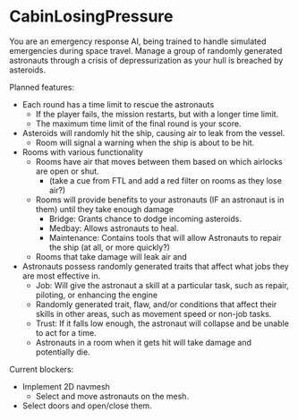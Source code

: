 # CabinLosingPressure

You are an emergency response AI, being trained to handle simulated emergencies during space travel. Manage a group of randomly generated astronauts through a crisis of depressurization as your hull is breached by asteroids.

Planned features:
* Each round has a time limit to rescue the astronauts
  * If the player fails, the mission restarts, but with a longer time limit.
  * The maximum time limit of the final round is your score. 
* Asteroids will randomly hit the ship, causing air to leak from the vessel.
  * Room will signal a warning when the ship is about to be hit.
* Rooms with various functionality
  * Rooms have air that moves between them based on which airlocks are open or shut.
    * (take a cue from FTL and add a red filter on rooms as they lose air?)
  * Rooms will provide benefits to your astronauts (IF an astronaut is in them) until they take enough damage
    * Bridge: Grants chance to dodge incoming asteroids.
    * Medbay: Allows astronauts to heal.
    * Maintenance: Contains tools that will allow Astronauts to repair the ship (at all, or more quickly?)
  * Rooms that take damage will leak air and  
* Astronauts possess randomly generated traits that affect what jobs they are most effective in.
  * Job: Will give the astronaut a skill at a particular task, such as repair, piloting, or enhancing the engine
  * Randomly generated trait, flaw, and/or conditions that affect their skills in other areas, such as movement speed or non-job tasks.
  * Trust: If it falls low enough, the astronaut will collapse and be unable to act for a time.
  * Astronauts in a room when it gets hit will take damage and potentially die.
 
Current blockers:
  * Implement 2D navmesh
    * Select and move astronauts on the mesh.
  * Select doors and open/close them.
